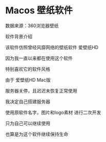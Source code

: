 # Macos 壁纸软件
数据来源：360浏览器壁纸

软件背景介绍

该软件仿照曾经风靡网络的壁纸软件 爱壁纸HD

因为我一直以来都在使用这个软件

特别喜欢它的软件风格

由于 爱壁纸HD Mac版

服务器关停，且迟迟未恢复正常使用

我决定自己搭建服务器

使用原软件名字，图片和logo素材 进行二次开发

只为自己可以继续使用

也算是为这个软件继续保持生命

